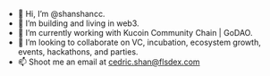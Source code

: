 - 👋 Hi, I’m @shanshancc.
- 👀 I’m building and living in web3.
- 🌱 I’m currently working with Kucoin Community Chain | GoDAO.
- 💞️ I’m looking to collaborate on VC, incubation, ecosystem growth, events, hackathons, and parties. 
- 📫 Shoot me an email at cedric.shan@flsdex.com

<!---
shanshancc/shanshancc is a ✨ special ✨ repository because its `README.md` (this file) appears on your GitHub profile.
You can click the Preview link to take a look at your changes.
--->

